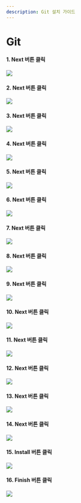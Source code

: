 ```yaml
---
description: Git 설치 가이드
---
```


# Git

#### &#x20;1. Next 버튼 클릭&#x20;

![](../.gitbook/assets/g\_01.png)

#### 2. Next 버튼 클릭&#x20;

![](../.gitbook/assets/g\_02.png)

#### 3. Next 버튼 클릭&#x20;

![](../.gitbook/assets/g\_03.png)

#### 4. Next 버튼 클릭 &#x20;

![](../.gitbook/assets/g\_04.png)

#### 5. Next 버튼 클릭&#x20;

![](../.gitbook/assets/g\_05.png)

#### 6. Next 버튼 클릭&#x20;

![](../.gitbook/assets/g\_06.png)

#### 7. Next 버튼 클릭&#x20;

![](../.gitbook/assets/g\_07.png)

#### 8. Next 버튼 클릭 &#x20;

![](../.gitbook/assets/g\_08.png)

#### 9. Next 버튼 클릭&#x20;

![](../.gitbook/assets/g\_09.png)

#### 10. Next 버튼 클릭  &#x20;

![](../.gitbook/assets/g\_10.png)

#### 11. Next 버튼 클릭&#x20;

![](../.gitbook/assets/g\_11.png)

#### 12. Next 버튼 클릭&#x20;

![](../.gitbook/assets/g\_12.png)

#### 13. Next 버튼 클릭&#x20;

![](../.gitbook/assets/g\_13.png)

#### 14. Next 버튼 클릭&#x20;

![](../.gitbook/assets/g\_14.png)

#### 15. Install 버튼 클릭&#x20;

![](../.gitbook/assets/g\_15.png)

#### 16. Finish 버튼 클릭&#x20;

![](../.gitbook/assets/g\_16.png)

